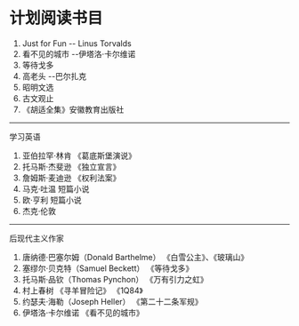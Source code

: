# 计划阅读书目

1. Just for Fun -- Linus Torvalds
2. 看不见的城市 --伊塔洛·卡尔维诺
3. 等待戈多
4. 高老头 --巴尔扎克
5. 昭明文选
6. 古文观止
7. 《胡适全集》安徽教育出版社

----


学习英语

1. 亚伯拉罕·林肯 《葛底斯堡演说》
2. 托马斯·杰斐逊  《独立宣言》
3. 詹姆斯·麦迪逊  《权利法案》
4. 马克·吐温 短篇小说
5. 欧·亨利 短篇小说
6. 杰克·伦敦 

----

后现代主义作家
1. 唐纳德·巴塞尔姆（Donald Barthelme） 《白雪公主》、《玻璃山》  
2. 塞缪尔·贝克特（Samuel Beckett） 《等待戈多》  
3.  托马斯·品钦（Thomas Pynchon） 《万有引力之虹》  
4. 村上春树 《寻羊冒险记》 《1Q84》  
5. 约瑟夫·海勒（Joseph Heller） 《第二十二条军规》  
6. 伊塔洛·卡尔维诺 《看不见的城市》  
